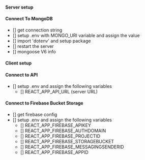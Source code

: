 #### Server setup

#### Connect To MongoDB

- [] get connection string
- [] setup .env with MONGO_URI variable and assign the value
- [] import 'dotenv' and setup package
- [] restart the server
- [] mongoose V6 info

#### Client setup

#### Connect to API

- [] setup .env and assign the following variables
  - [] REACT_APP_API_URL (server URL)

#### Connect to Firebase Bucket Storage

- [] get firebase config
- [] setup .env and assign the following variables
  - [] REACT_APP_FIREBASE_APIKEY
  - [] REACT_APP_FIREBASE_AUTHDOMAIN
  - [] REACT_APP_FIREBASE_PROJECTID
  - [] REACT_APP_FIREBASE_STORAGEBUCKET
  - [] REACT_APP_FIREBASE_MESSAGINGSENDERID
  - [] REACT_APP_FIREBASE_APPID
